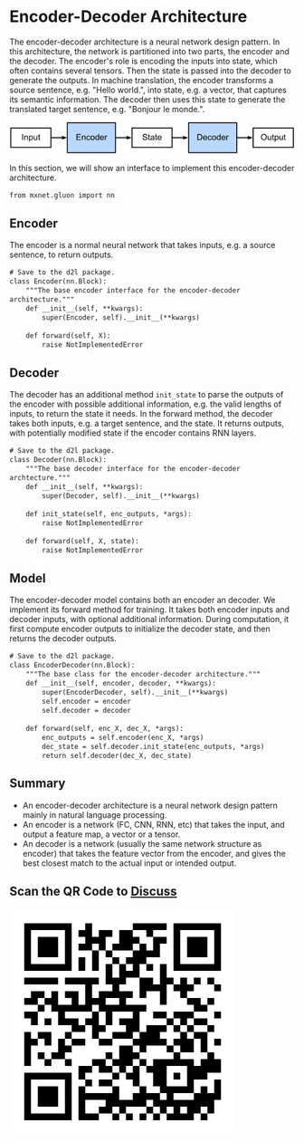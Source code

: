 # Encoder-Decoder Architecture

The encoder-decoder architecture is a neural network design pattern. In this architecture, the network is partitioned into two parts, the encoder and the decoder. The encoder's role is encoding the inputs into state, which often contains several tensors. Then the state is passed into the decoder to generate the outputs. In machine translation, the encoder transforms a source sentence, e.g. "Hello world.", into state, e.g. a vector, that captures its semantic information. The decoder then uses this state to generate the translated target sentence, e.g. "Bonjour le monde.". 

![The encoder-decoder architecture.](../img/encoder-decoder.svg)

In this section, we will show an interface to implement this encoder-decoder architecture.

```{.python .input  n=1}
from mxnet.gluon import nn
```

## Encoder

The encoder is a normal neural network that takes inputs, e.g. a source sentence, to return outputs.

```{.python .input  n=2}
# Save to the d2l package.
class Encoder(nn.Block):
    """The base encoder interface for the encoder-decoder architecture."""
    def __init__(self, **kwargs):
        super(Encoder, self).__init__(**kwargs)

    def forward(self, X):
        raise NotImplementedError
```

## Decoder

The decoder has an additional method `init_state` to parse the outputs of the encoder with possible additional information, e.g. the valid lengths of inputs, to return the state it needs. In the forward method, the decoder takes both inputs, e.g. a target sentence, and the state. It returns outputs, with potentially modified state if the encoder contains RNN layers.

```{.python .input  n=3}
# Save to the d2l package.
class Decoder(nn.Block):
    """The base decoder interface for the encoder-decoder archtecture."""
    def __init__(self, **kwargs):
        super(Decoder, self).__init__(**kwargs)

    def init_state(self, enc_outputs, *args):
        raise NotImplementedError

    def forward(self, X, state):
        raise NotImplementedError
```

## Model

The encoder-decoder model contains both an encoder an decoder. We implement its forward method for training. It takes both encoder inputs and decoder inputs, with optional additional information. During computation, it first compute encoder outputs to initialize the decoder state, and then returns the decoder outputs.

```{.python .input  n=4}
# Save to the d2l package.
class EncoderDecoder(nn.Block):
    """The base class for the encoder-decoder architecture."""
    def __init__(self, encoder, decoder, **kwargs):
        super(EncoderDecoder, self).__init__(**kwargs)
        self.encoder = encoder
        self.decoder = decoder

    def forward(self, enc_X, dec_X, *args):
        enc_outputs = self.encoder(enc_X, *args)
        dec_state = self.decoder.init_state(enc_outputs, *args)
        return self.decoder(dec_X, dec_state)
```

## Summary

* An encoder-decoder architecture is a neural network design pattern mainly in natural language processing.
* An encoder is a network (FC, CNN, RNN, etc) that takes the input, and output a feature map, a vector or a tensor.
* An decoder is a network (usually the same network structure as encoder) that takes the feature vector from the encoder, and gives the best closest match to the actual input or intended output.


## Scan the QR Code to [Discuss](https://discuss.mxnet.io/t/encoder-decoder/2396)

![](../img/qr_encoder-decoder.svg)




